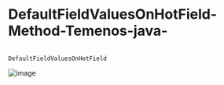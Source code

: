 # DefaultFieldValuesOnHotField-Method-Temenos-java-

                                                              DefaultFieldValuesOnHotField
![image](https://user-images.githubusercontent.com/40827670/217735114-a40506b8-6eba-4ba1-8124-204b83cd8233.png)
